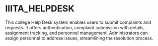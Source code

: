 # IIITA_HELPDESK
This college Help Desk system enables users to submit complaints and requests. It offers authentication, complaint submission with details, assignment tracking, and personnel management. Administrators can assign personnel to address issues, streamlining the resolution process.
